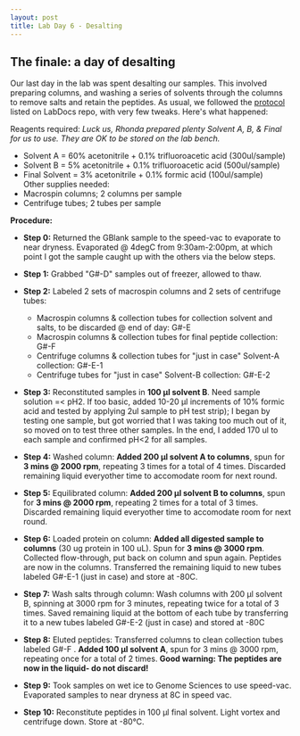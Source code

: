 ```yaml
---
layout: post
title: Lab Day 6 - Desalting 
---
```


## The finale: a day of desalting

Our last day in the lab was spent desalting our samples. This involved preparing columns, and washing a series of solvents through the columns to remove salts and retain the peptides. As usual, we followed the [protocol](https://github.com/sr320/LabDocs/blob/master/protocols/ProteinprepforMSMS.md) listed on LabDocs repo, with very few tweaks. Here's what happened: 

Reagents required: _Luck us, Rhonda prepared plenty Solvent A, B, & Final for us to use. They are OK to be stored on the lab bench._  
  * Solvent A = 60% acetonitrile + 0.1% trifluoroacetic acid (300ul/sample)  
  * Solvent B = 5% acetonitrile + 0.1% trifluoroacetic acid (500ul/sample)  
  * Final Solvent = 3% acetonitrile + 0.1% formic acid (100ul/sample)  
Other supplies needed:  
  * Macrospin columns; 2 columns per sample  
  * Centrifuge tubes; 2 tubes per sample  

**Procedure:**
  * **Step 0:** Returned the GBlank sample to the speed-vac to evaporate to near dryness. Evaporated @ 4degC from 9:30am-2:00pm, at which point I got the sample caught up with the others via the below steps. 
  
  * **Step 1:** Grabbed "G#-D" samples out of freezer, allowed to thaw. 
  
  * **Step 2:** Labeled 2 sets of macrospin columns and 2 sets of centrifuge tubes:
    * Macrospin columns & collection tubes for collection solvent and salts, to be discarded @ end of day: G#-E 
    * Macrospin columns & collection tubes for final peptide collection: G#-F
    * Centrifuge columns & collection tubes for "just in case" Solvent-A collection: G#-E-1
    * Centrifuge tubes for "just in case" Solvent-B collection: G#-E-2
    
  * **Step 3:** Reconstituted samples in **100 µl solvent B**. Need sample solution =< pH2. If too basic, added 10-20 µl increments of 10% formic acid and tested by applying 2ul sample to pH test strip); I began by testing one sample, but got worried that I was taking too much out of it, so moved on to test three other samples. In the end, I added 170 ul to each sample and confirmed pH<2 for all samples.

  * **Step 4:** Washed column: **Added 200 µl solvent A to columns**, spun for **3 mins @ 2000 rpm**, repeating 3 times for a total of 4 times. Discarded remaining liquid everyother time to accomodate room for next round.

  * **Step 5:** Equilibrated column: **Added 200 µl solvent B to columns**, spun for **3 mins @ 2000 rpm**, repeating 2 times for a total of 3 times. Discarded remaining liquid everyother time to accomodate room for next round.

  * **Step 6:** Loaded protein on column: **Added all digested sample to columns** (30 ug protein in 100 uL). Spun for **3 mins @ 3000 rpm**. Collected flow-through, put back on column and spun again. Peptides are now in the columns. Transferred the remaining liquid to new tubes labeled G#-E-1 (just in case) and store at -80C.

  * **Step 7:** Wash salts through column: Wash columns with 200 µl solvent B, spinning at 3000 rpm for 3 minutes, repeating twice for a total of 3 times. Saved remaining liquid at the bottom of each tube by transferring it to a new tubes labeled G#-E-2 (just in case) and stored at -80C

  * **Step 8:** Eluted peptides: Transferred columns to clean collection tubes labeled G#-F . **Added 100 µl solvent A**, spun for 3 mins @ 3000 rpm, repeating once for a total of 2 times. **Good warning: The peptides are now in the liquid- do not discard!**

  * **Step 9:** Took samples on wet ice to Genome Sciences to use speed-vac. Evaporated samples to near dryness at 8C in speed vac. 

  * **Step 10:** Reconstitute peptides in 100 µl final solvent. Light vortex and centrifuge down. Store at -80°C.
